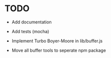 # TODO

- Add documentation
- Add tests (mocha)

- Implement Turbo Boyer-Moore in lib/buffer.js
- Move all buffer tools to seperate npm package
